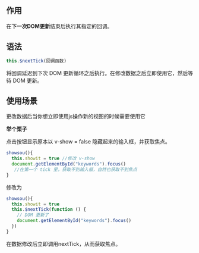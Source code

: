 ## 作用
在**下一次DOM更新**结束后执行其指定的回调。


## 语法

```javascript
this.$nextTick(回调函数)
```
将回调延迟到下次 DOM 更新循环之后执行。在修改数据之后立即使用它，然后等待 DOM 更新。

## 使用场景
更改数据后当你想立即使用js操作新的视图的时候需要使用它

**举个栗子**

点击按钮显示原本以 v-show = false 隐藏起来的输入框，并获取焦点。

```javascript
showsou(){
  this.showit = true //修改 v-show
  document.getElementById("keywords").focus() 
   //在第一个 tick 里，获取不到输入框，自然也获取不到焦点
}
```

修改为

```javascript
showsou(){
  this.showit = true
  this.$nextTick(function () {
    // DOM 更新了
    document.getElementById("keywords").focus()
  })
}
```

在数据修改后立即调用nextTick，从而获取焦点。